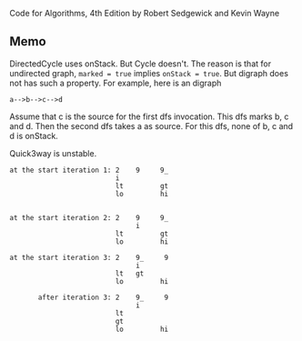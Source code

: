 Code for Algorithms, 4th Edition by Robert Sedgewick and Kevin Wayne

## Memo
DirectedCycle uses onStack. But Cycle doesn't. The reason is that for undirected
graph, `marked = true` implies `onStack = true`. But digraph does not has such a
property. For example, here is an digraph


```
a-->b-->c-->d
```

Assume that c is the source for the first dfs invocation. This dfs marks b, c
and d. Then the second dfs takes a as source. For this dfs, none of b, c and d
is onStack.

Quick3way is unstable.

```
at the start iteration 1: 2    9     9_
                          i          
                          lt         gt
                          lo         hi


at the start iteration 2: 2    9     9_
                               i          
                          lt         gt
                          lo         hi

at the start iteration 3: 2    9_     9
                               i          
                          lt   gt
                          lo         hi

       after iteration 3: 2    9_     9
                               i          
                          lt   
                          gt
                          lo         hi
```